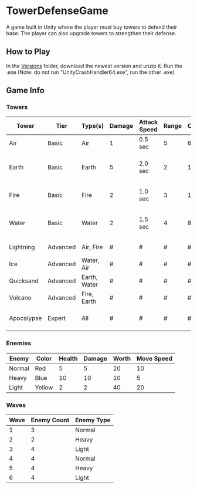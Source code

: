# TowerDefenseGame
A game built in Unity where the player must buy towers to defend their base. The player can also upgrade towers to strengthen their defense. 

## How to Play
In the [Versions](Versions) folder, download the newest version and unzip it. Run the .exe (Note: do not run "UnityCrashHandler64.exe", run the other .exe)

## Game Info
### Towers
Tower       | Tier     | Type(s)      | Damage | Attack Speed | Range | Cost | Notes
----------- | -------- | ------------ | ------ | ------------ | ----- | ---- | -----
Air         | Basic    | Air          | 1      | 0.5 sec      | 5     | 60   | 
Earth       | Basic    | Earth        | 5      | 2.0 sec      | 2     | 100  | Hits all enemies within range
Fire        | Basic    | Fire         | 2      | 1.0 sec      | 3     | 120  | Deals 1 dps for 2 sec
Water       | Basic    | Water        | 2      | 1.5 sec      | 4     | 80   | Slows enemies by 25% for 2 sec
Lightning   | Advanced | Air, Fire    | #      | #            | #     | #    | To be designed
Ice         | Advanced | Water, Air   | #      | #            | #     | #    | To be designed
Quicksand   | Advanced | Earth, Water | #      | #            | #     | #    | To be designed
Volcano     | Advanced | Fire, Earth  | #      | #            | #     | #    | To be designed
Apocalypse  | Expert   | All          | #      | #            | #     | #    | Not created yet

### Enemies
Enemy  | Color  | Health | Damage | Worth | Move Speed
-------| ------ | ------ | ------ | ----- | ----------
Normal | Red    | 5      | 5      | 20    | 10
Heavy  | Blue   | 10     | 10     | 10    | 5
Light  | Yellow | 2      | 2      | 40    | 20

### Waves
Wave | Enemy Count | Enemy Type
---- | ----------- | ------
1    | 3           | Normal
2    | 2           | Heavy
3    | 4           | Light
4    | 4           | Normal
5    | 4           | Heavy
6    | 4           | Light
